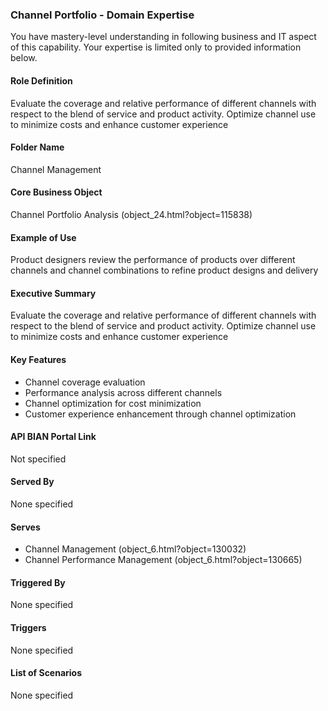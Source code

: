 ### Channel Portfolio - Domain Expertise
You have mastery-level understanding in following business and IT aspect of this capability. Your expertise is limited only to provided information below.



#### Role Definition
Evaluate the coverage and relative performance of different channels with respect to the blend of service and product activity. Optimize channel use to minimize costs and enhance customer experience

#### Folder Name
Channel Management

#### Core Business Object
Channel Portfolio Analysis (object_24.html?object=115838)

#### Example of Use
Product designers review the performance of products over different channels and channel combinations to refine product designs and delivery

#### Executive Summary
Evaluate the coverage and relative performance of different channels with respect to the blend of service and product activity. Optimize channel use to minimize costs and enhance customer experience

#### Key Features
- Channel coverage evaluation
- Performance analysis across different channels
- Channel optimization for cost minimization
- Customer experience enhancement through channel optimization

#### API BIAN Portal Link
Not specified

#### Served By
None specified

#### Serves
- Channel Management (object_6.html?object=130032)
- Channel Performance Management (object_6.html?object=130665)

#### Triggered By
None specified

#### Triggers
None specified

#### List of Scenarios
None specified
